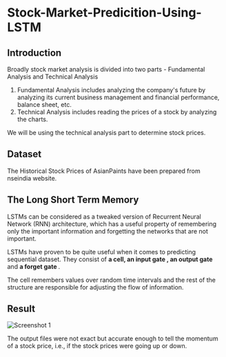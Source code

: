 # Stock-Market-Predicition-Using-LSTM

## Introduction

Broadly stock market analysis is divided into two parts - Fundamental Analysis and Technical Analysis

1. Fundamental Analysis includes analyzing the company's future by analyzing its current business management and financial performance, balance sheet, etc.
2. Technical Analysis includes reading the prices of a stock by analyzing the charts.

We will be using the technical analysis part to determine stock prices. 

## Dataset

The Historical Stock Prices of AsianPaints have been prepared from nseindia website.

## The Long Short Term Memory

LSTMs can be considered as a tweaked version of Recurrent Neural Network (RNN) architecture, which has a useful property of remembering
only the important information and forgetting the networks that are not important. 

LSTMs have proven to be quite useful when it comes to predicting sequential dataset. They consist of <b>a cell, an input gate
, an output gate </b> and <b> a forget gate </b>.

The cell remembers values over random time intervals and the rest of the structure are responsible for adjusting the flow of information. 

## Result 

![Screenshot 1](https://user-images.githubusercontent.com/48717801/63224269-6b164480-c1df-11e9-96a9-ffcc10d563c5.PNG)

The output files were not exact but accurate enough to tell the momentum of a stock price, i.e., if the stock prices were going up or down.
